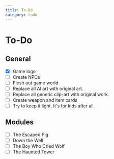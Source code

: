 ```yaml
---
title: To-Do
category: todo
---
```


# To-Do

## General
- [x] Game logo
- [ ] Create NPCs
- [ ] Flesh out game world
- [ ] Replace all AI art with original art.
- [ ] Replace all generic clip-art with original work.
- [ ] Create weapon and item cards
- [ ] Try to keep it light. It's for kids after all.

## Modules
- [ ] The Escaped Pig
- [ ] Down the Well
- [ ] The Boy Who Cried Wolf
- [ ] The Haunted Tower
